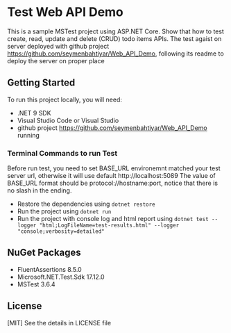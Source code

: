 

# Test Web API Demo

This is a sample MSTest project using ASP.NET Core. Show that how to test create, read, update and delete (CRUD) todo items APIs. The test agaist on server deployed with github project https://github.com/seymenbahtiyar/Web_API_Demo, following its readme to deploy the server on proper place

## Getting Started

To run this project locally, you will need:

- .NET 9 SDK
- Visual Studio Code or Visual Studio 
- github project https://github.com/seymenbahtiyar/Web_API_Demo running

### Terminal Commands to run Test

Before run test, you need to set BASE_URL environemnt matched your test server url, otherwise it will use default http://localhost:5089
The value of BASE_URL format should be protocol://hostname:port, notice that there is no slash in the ending. 

- Restore the dependencies using `dotnet restore`
- Run the project using `dotnet run`
- Run the project with console log and html report using `dotnet test --logger "html;LogFileName=test-results.html" --logger "console;verbosity=detailed"`


## NuGet Packages

- FluentAssertions            8.5.0      
- Microsoft.NET.Test.Sdk      17.12.0      
- MSTest                      3.6.4            


## License

[MIT] See the details in LICENSE file


